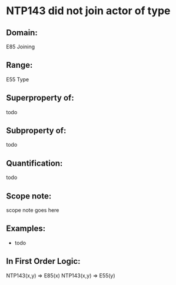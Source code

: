 # NTP143 did not join actor of type

## Domain: 

E85 Joining

## Range: 

E55 Type

## Superproperty of: 

todo

## Subproperty of: 

todo

## Quantification: 

todo

## Scope note: 

scope note goes here

## Examples: 

* todo

## In First Order Logic: 

NTP143(x,y) ⇒ E85(x)
NTP143(x,y) ⇒ E55(y)

